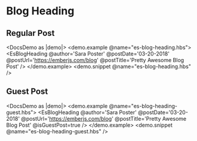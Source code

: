 # Blog Heading

## Regular Post

<DocsDemo as |demo|>
  <demo.example @name="es-blog-heading.hbs">
    <EsBlogHeading
      @author='Sara Poster'
      @postDate='03-20-2018'
      @postUrl='https://emberjs.com/blog'
      @postTitle='Pretty Awesome Blog Post'
    />
  </demo.example>
  <demo.snippet @name="es-blog-heading.hbs" />
</DocsDemo>

## Guest Post

<DocsDemo as |demo|>
  <demo.example @name="es-blog-heading-guest.hbs">
    <EsBlogHeading
      @author='Sara Poster'
      @postDate='03-20-2018'
      @postUrl='https://emberjs.com/blog'
      @postTitle='Pretty Awesome Blog Post'
      @isGuestPost=true
    />
  </demo.example>
  <demo.snippet @name="es-blog-heading-guest.hbs" />
</DocsDemo>

<DocsNote />
